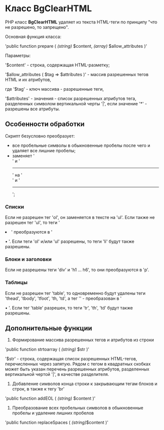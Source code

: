 # Класс BgClearHTML

PHP класс **BgClearHTML** удаляет из текста HTML-теги по принципу "что не разрешено, то запрещено".

Основная функция класса:

'public function prepare ( *(string)* $content, *(array)* $allow_attributes )'
	
Параметры:
	
'$content' - строка, содержащая HTML-разметку;
	
'$allow_attributes ( $tag => $attributes )' - массив разрешенных тегов HTML и их атрибутов,
	
где '$tag' - ключ массива - разрешенные теги, 
	
'$attributes' - значения - список разрешенных атрибутов тега, разделенных символом вертикальной черты '|',
если значение '*' - разрешены все атрибуты.
	
## Особенности обработки

Скрипт безусловно преобразует:
* все пробельные символы в обыкновенные пробелы после чего и удаляет все лишние пробелы;
* заменяет '<br/>' и '<hr/>' на '<br />' и '<hr />';

### Списки

Если не разрешен тег 'ol', он заменяется в тексте на 'ul'.
Если также не разрешен тег 'ul', то теги '<li>' преобразуются в '<p>• '.
Если теги 'ol' и/или 'ul' разрешены, то теги 'li' будут также разрешены.
	
### Блоки и заголовки

Если не разрешены теги 'div' и 'h1 ... h6', то они преобразуются в 'p'.

### Таблицы

Если не разрешен тег 'table', то одновременно будут удалены теги 'thead', 'tbody', 'tfoot', 'th, 'td',
а тег '<tr>' - преобразован в '<p>• '. 
Если тег 'table' разрешен, то теги 'tr', 'th', 'td' будут также разрешены.

## Дополнительные функции

1. Формирование массива разрешенных тегов и атрибутов из строки	
	
'public function strtoarray ( *(string)* $str )'
	
'$str' - строка, содержащая список разрешенных HTML-тегов, перечисленных через запятую. 
Рядом с тегом в квадратных скобках может быть указан перечень разрешенных атрибутов, разделенных вертикальной чертой '|', в качестве разделителя. 

1. Добавление символов конца строки к закрывающим тегам блоков и строк, в также к тегу 'br'

'public function addEOL ( *(string)* $content )'

1. Преобразование всех пробельных символов в обыкновенные пробелы и удаление лишних пробелов

'public function replaceSpaces ( *(string)*$content )'

